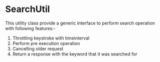 # SearchUtil
This utility class provide a generic interface to perform search operation with following features:-
  1. Throttling keystroke with timeinterval
  2. Perform pre execution operation
  3. Cancelling older request
  4. Return a response with the keyword that it was searched for
